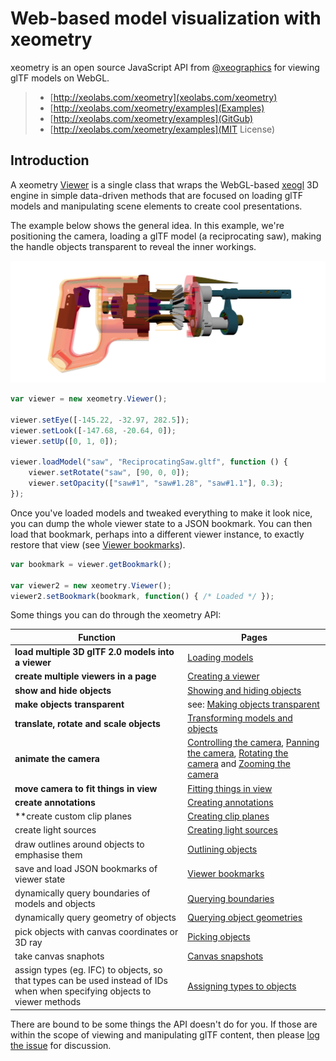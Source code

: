 # Web-based model visualization with xeometry

xeometry is an open source JavaScript API from [@xeographics](https://www.gitbook.com/book/xeolabs/xeometry/edit#) for
viewing glTF models on WebGL.

> * [http://xeolabs.com/xeometry](xeolabs.com/xeometry)
> * [http://xeolabs.com/xeometry/examples](Examples)
> * [http://xeolabs.com/xeometry/examples](GitGub)
> * [http://xeolabs.com/xeometry/examples](MIT License)

## Introduction

A xeometry [Viewer](http://xeolabs.com/xeometry/docs/#viewer) is a single class that wraps the WebGL-based [xeogl](http://xeogl.org)
3D engine in simple data-driven methods that are focused on loading glTF models and manipulating scene elements to create cool presentations.

The example below shows the general idea. In this example, we're positioning the camera, loading a glTF model (a reciprocating saw),
making the handle objects transparent to reveal the inner workings.

[![](assets/transparency.png)](http://xeolabs.com/xeometry/examples/#guidebook_transparency)

````javascript
var viewer = new xeometry.Viewer();

viewer.setEye([-145.22, -32.97, 282.5]);
viewer.setLook([-147.68, -20.64, 0]);
viewer.setUp([0, 1, 0]);

viewer.loadModel("saw", "ReciprocatingSaw.gltf", function () {
    viewer.setRotate("saw", [90, 0, 0]);
    viewer.setOpacity(["saw#1", "saw#1.28", "saw#1.1"], 0.3);
});
````


Once you've loaded models and tweaked everything to make it look nice, you can dump the whole viewer state to
a JSON bookmark. You can then load that bookmark, perhaps into a different viewer instance, to exactly restore
that view (see [Viewer bookmarks](viewerBookmarks.md)).

````javascript
var bookmark = viewer.getBookmark();

var viewer2 = new xeometry.Viewer();
viewer2.setBookmark(bookmark, function() { /* Loaded */ });
````


Some things you can do through the xeometry API:

| Function | Pages |
|-- | -- |
| **load multiple 3D glTF 2.0 models into a viewer** | [Loading models](loadingModels.md) |
| **create multiple viewers in a page** | [Creating a viewer](creatingAViewer.md) |
| **show and hide objects** | [Showing and hiding objects](showingAndHidingObjects.md) |
| **make objects transparent** | see: [Making objects transparent](makingObjectsTransparent.md) |
| **translate, rotate and scale objects** | [Transforming models and objects](transformingModelsAndObjects.md) |
| **animate the camera** | [Controlling the camera](controllingTheCamera.md), [Panning the camera](panningTheCamera.md), [Rotating the camera](rotatingTheCamera.md) and [Zooming the camera](zoomingTheCamera.md) |
| **move camera to fit things in view** | [Fitting things in view](fittingThingsInView.md) |
| **create annotations** | [Creating annotations](creatingAnnotations.md) |
| **create custom clip planes | [Creating clip planes](creatingClipPlanes.md) |
| create light sources | [Creating light sources](creatingLightSources.md) |
| draw outlines around objects to emphasise them | [Outlining objects](outliningObjects.md) |
| save and load JSON bookmarks of viewer state | [Viewer bookmarks](viewerBookmarks.md) |
| dynamically query boundaries of models and objects | [Querying boundaries](queryingBoundaries.md) |
| dynamically query geometry of objects | [Querying object geometries](queryingObjectGeomatries.md) |
| pick objects with canvas coordinates or 3D ray | [Picking objects](picking.md) |
| take canvas snaphots | [Canvas snapshots](canvasSnapshots.md) |
| assign types (eg. IFC) to objects, so that types can be used instead of IDs when when specifying objects to viewer methods | [Assigning types to objects](assigningTypesToObjects.md) |

There are bound to be some things the API doesn't do for you. If those are within the scope of viewing and manipulating glTF content, then please [log the issue](TODO) for discussion.






